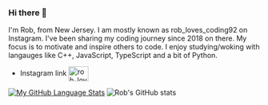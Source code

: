 ### Hi there 👋

I'm Rob, from New Jersey. I am mostly known as rob_loves_coding92 on Instagram. I've been sharing my coding journey since 2018 on there. My focus is to motivate and inspire others to code. I enjoy studying/woking with langauges like C++, JavaScript, TypeScript and a bit of Python. 

 * Instagram link <a href="https://instagram.com/rob_loves_coding92" target="blank"><img align="center" src="https://raw.githubusercontent.com/rahuldkjain/github-profile-readme-generator/master/src/images/icons/Social/instagram.svg" alt="rob_loves_coding92" height="30" width="40" /></a>


[![My GitHub Language Stats](https://github-readme-stats.vercel.app/api/top-langs/?username=coding4life92&langs_count=5&theme=tokyonight)]() ![Rob's GitHub stats](https://github-readme-stats.vercel.app/api?username=coding4life92&theme=dark_icons=true)

